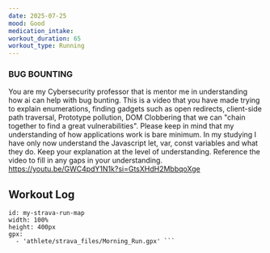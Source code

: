 ```yaml
---
date: 2025-07-25
mood: Good
medication_intake: 
workout_duration: 65
workout_type: Running
---
```

### BUG BOUNTING
You are my Cybersecurity professor that is mentor me in understanding how ai can help with bug bunting. This is a video that you have made trying to explain enumerations, finding gadgets such as open redirects, client-side path traversal, Prototype pollution, DOM Clobbering that we can "chain together to find a great vulnerabilities".
Please keep in mind that my understanding of how applications work is bare minimum. In my studying I have only now understand the Javascript let, var, const variables and what they do. Keep your explanation at the level of understanding. Reference the video to fill in any gaps in your understanding.
 https://youtu.be/GWC4pdY1N1k?si=GtsXHdH2MbbqoXge

## Workout Log

```leaflet
id: my-strava-run-map
width: 100%
height: 400px
gpx:
  - 'athlete/strava_files/Morning_Run.gpx' ```


